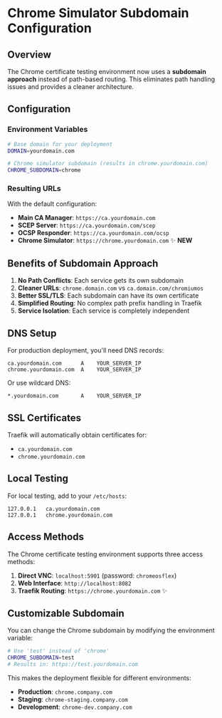 # Chrome Simulator Subdomain Configuration

## Overview

The Chrome certificate testing environment now uses a **subdomain approach** instead of path-based routing. This eliminates path handling issues and provides a cleaner architecture.

## Configuration

### Environment Variables

```bash
# Base domain for your deployment
DOMAIN=yourdomain.com

# Chrome simulator subdomain (results in chrome.yourdomain.com)
CHROME_SUBDOMAIN=chrome
```

### Resulting URLs

With the default configuration:
- **Main CA Manager**: `https://ca.yourdomain.com`
- **SCEP Server**: `https://ca.yourdomain.com/scep`
- **OCSP Responder**: `https://ca.yourdomain.com/ocsp`
- **Chrome Simulator**: `https://chrome.yourdomain.com` ✨ **NEW**

## Benefits of Subdomain Approach

1. **No Path Conflicts**: Each service gets its own subdomain
2. **Cleaner URLs**: `chrome.domain.com` vs `ca.domain.com/chromiumos`
3. **Better SSL/TLS**: Each subdomain can have its own certificate
4. **Simplified Routing**: No complex path prefix handling in Traefik
5. **Service Isolation**: Each service is completely independent

## DNS Setup

For production deployment, you'll need DNS records:

```dns
ca.yourdomain.com      A    YOUR_SERVER_IP
chrome.yourdomain.com  A    YOUR_SERVER_IP
```

Or use wildcard DNS:
```dns
*.yourdomain.com       A    YOUR_SERVER_IP
```

## SSL Certificates

Traefik will automatically obtain certificates for:
- `ca.yourdomain.com`
- `chrome.yourdomain.com`

## Local Testing

For local testing, add to your `/etc/hosts`:
```
127.0.0.1   ca.yourdomain.com
127.0.0.1   chrome.yourdomain.com
```

## Access Methods

The Chrome certificate testing environment supports three access methods:

1. **Direct VNC**: `localhost:5901` (password: `chromeosflex`)
2. **Web Interface**: `http://localhost:8082`
3. **Traefik Routing**: `https://chrome.yourdomain.com` ✨

## Customizable Subdomain

You can change the Chrome subdomain by modifying the environment variable:

```bash
# Use 'test' instead of 'chrome'
CHROME_SUBDOMAIN=test
# Results in: https://test.yourdomain.com
```

This makes the deployment flexible for different environments:
- **Production**: `chrome.company.com`
- **Staging**: `chrome-staging.company.com`
- **Development**: `chrome-dev.company.com`